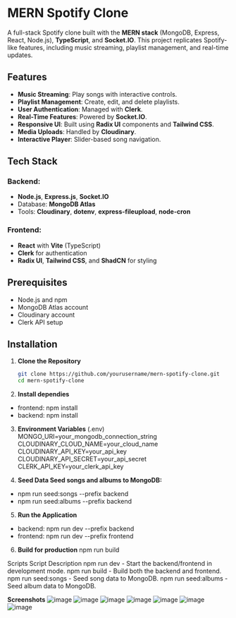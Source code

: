 # MERN Spotify Clone

A full-stack Spotify clone built with the **MERN stack** (MongoDB, Express, React, Node.js), **TypeScript**, and **Socket.IO**. This project replicates Spotify-like features, including music streaming, playlist management, and real-time updates.

## Features

- **Music Streaming**: Play songs with interactive controls.
- **Playlist Management**: Create, edit, and delete playlists.
- **User Authentication**: Managed with **Clerk**.
- **Real-Time Features**: Powered by **Socket.IO**.
- **Responsive UI**: Built using **Radix UI** components and **Tailwind CSS**.
- **Media Uploads**: Handled by **Cloudinary**.
- **Interactive Player**: Slider-based song navigation.

## Tech Stack

### Backend:
- **Node.js**, **Express.js**, **Socket.IO**
- Database: **MongoDB Atlas**
- Tools: **Cloudinary**, **dotenv**, **express-fileupload**, **node-cron**

### Frontend:
- **React** with **Vite** (TypeScript)
- **Clerk** for authentication
- **Radix UI**, **Tailwind CSS**, and **ShadCN** for styling

## Prerequisites

- Node.js and npm
- MongoDB Atlas account
- Cloudinary account
- Clerk API setup

## Installation

1. **Clone the Repository**
   ```bash
   git clone https://github.com/yourusername/mern-spotify-clone.git
   cd mern-spotify-clone
2. **Install dependies**
- frontend: npm install
- backend: npm install

3. **Environment Variables** (.env)
MONGO_URI=your_mongodb_connection_string
CLOUDINARY_CLOUD_NAME=your_cloud_name
CLOUDINARY_API_KEY=your_api_key
CLOUDINARY_API_SECRET=your_api_secret
CLERK_API_KEY=your_clerk_api_key

4. **Seed Data Seed songs and albums to MongoDB:**
- npm run seed:songs --prefix backend
- npm run seed:albums --prefix backend

5. **Run the Application**
- backend: npm run dev --prefix backend
- frontend: npm run dev --prefix frontend

6. **Build for production**
npm run build

Scripts
Script	Description
npm run dev	- Start the backend/frontend in development mode.
npm run build	- Build both the backend and frontend.
npm run seed:songs - Seed song data to MongoDB.
npm run seed:albums	- Seed album data to MongoDB.

**Screenshots**
![image](https://github.com/user-attachments/assets/ea3a9002-b6a2-4152-ab05-c5c8363736b5)
![image](https://github.com/user-attachments/assets/031f5632-aa31-4616-9cb4-94e988333d47)
![image](https://github.com/user-attachments/assets/443856d8-1fbc-401f-856f-4f3d7641aa88)
![image](https://github.com/user-attachments/assets/e3b12aca-6e6a-4526-beb8-eae1b0130228)
![image](https://github.com/user-attachments/assets/c954d81b-50df-484f-bc15-d87aad044abb)
![image](https://github.com/user-attachments/assets/e7264712-1f9d-48a4-9cfb-cc5d7aaf820b)
![image](https://github.com/user-attachments/assets/cda4d91e-9d63-4640-ab0e-378f4fc4f711)






